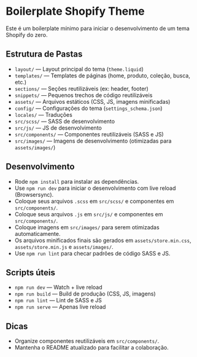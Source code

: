 # Boilerplate Shopify Theme

Este é um boilerplate mínimo para iniciar o desenvolvimento de um tema Shopify do zero.

## Estrutura de Pastas

- `layout/` — Layout principal do tema (`theme.liquid`)
- `templates/` — Templates de páginas (home, produto, coleção, busca, etc.)
- `sections/` — Seções reutilizáveis (ex: header, footer)
- `snippets/` — Pequenos trechos de código reutilizáveis
- `assets/` — Arquivos estáticos (CSS, JS, imagens minificadas)
- `config/` — Configurações do tema (`settings_schema.json`)
- `locales/` — Traduções
- `src/scss/` — SASS de desenvolvimento
- `src/js/` — JS de desenvolvimento
- `src/components/` — Componentes reutilizáveis (SASS e JS)
- `src/images/` — Imagens de desenvolvimento (otimizadas para `assets/images/`)

## Desenvolvimento

- Rode `npm install` para instalar as dependências.
- Use `npm run dev` para iniciar o desenvolvimento com live reload (Browsersync).
- Coloque seus arquivos `.scss` em `src/scss/` e componentes em `src/components/`.
- Coloque seus arquivos `.js` em `src/js/` e componentes em `src/components/`.
- Coloque imagens em `src/images/` para serem otimizadas automaticamente.
- Os arquivos minificados finais são gerados em `assets/store.min.css`, `assets/store.min.js` e `assets/images/`.
- Use `npm run lint` para checar padrões de código SASS e JS.

## Scripts úteis
- `npm run dev` — Watch + live reload
- `npm run build` — Build de produção (CSS, JS, imagens)
- `npm run lint` — Lint de SASS e JS
- `npm run serve` — Apenas live reload

## Dicas
- Organize componentes reutilizáveis em `src/components/`.
- Mantenha o README atualizado para facilitar a colaboração. 